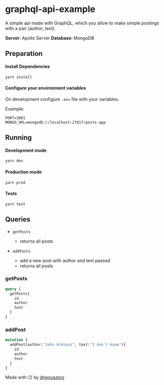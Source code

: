 # graphql-api-example
A simple api made with GraphQL, which you allow to make simple postings with a pair (author, text).

**Server**: Apollo Server
**Database**: MongoDB

## Preparation

#### Install Dependencies
`yarn install`

#### Configure your environment variables

On development configure `.env` file with your variables.

Example:
```shell
PORT=3001
MONGO_URL=mongodb://localhost:27017/posts-app
```


## Running 
#### Development mode
`yarn dev`

#### Production mode
`yarn prod`

#### Tests
`yarn test`


## Queries

- `getPosts`
  - returns all posts

- `addPosts`
  - add a new post with author and text passed
  - returns all posts

### getPosts
```graphql
query {
  getPosts{
    id
    author
    text
  }
}

```

### addPost
```graphql
mutation {
  addPost(author:"John Armless", text:"I don't know"){
    id
    author
    text
  }
}
```


Made with :smirk:
by <a href="https://github.com/jeovazero">@jeovazero</a>